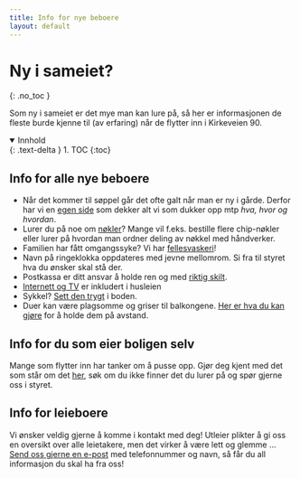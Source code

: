 ```yaml
---
title: Info for nye beboere
layout: default
---
```


# Ny i sameiet?
{: .no_toc }

Som ny i sameiet er det mye man kan lure på, så her er informasjonen de fleste burde kjenne til (av erfaring) når de flytter inn i Kirkeveien 90.

<details open markdown="block">

  <summary>Innhold</summary>
  {: .text-delta }
1. TOC
{:toc}
</details>

## Info for alle nye beboere
- Når det kommer til søppel går det ofte galt når man er ny i gårde. Derfor har vi en [egen side](/praktisk/soppel) som dekker alt vi som dukker opp mtp  _hva, hvor og hvordan_.
- Lurer du på noe om [nøkler](/praktisk/nøkler)? Mange vil f.eks. bestille flere chip-nøkler eller lurer på hvordan man ordner deling av nøkkel med håndverker. 
- Familien har fått omgangssyke? Vi har [fellesvaskeri](/praktisk/vaskeri)!
- Navn på ringeklokka oppdateres med jevne mellomrom. Si fra til styret hva du ønsker skal stå der.
- Postkassa er ditt ansvar å holde ren og med [riktig skilt](https://skilthandelen.no/products/postkasseskilt-stort?variant=47094946136353).
- [Internett og TV](https://www.kirkeveien90.no/praktisk/internett.html) er inkludert i husleien 
- Sykkel? [Sett den trygt](/praktisk/sykkel) i boden.
- Duer kan være plagsomme og griser til balkongene. [Her er hva du kan gjøre](/praktisk/duer) for å holde dem på avstand.

## Info for du som eier boligen selv
Mange som flytter inn har tanker om å pusse opp. Gjør deg kjent med det som står om det [her](/oppussing), søk om du ikke finner det du lurer på og spør gjerne oss i styret. 

## Info for leieboere
Vi ønsker veldig gjerne å komme i kontakt med deg! Utleier plikter å gi oss en oversikt over alle leietakere, men det virker å være lett og glemme ... [Send oss gjerne en e-post](/praktisk/kontakt) med telefonnummer og navn, så får du all informasjon du skal ha fra oss!


